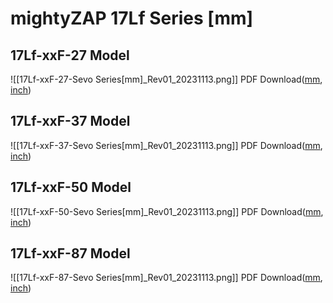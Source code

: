 # mightyZAP 17Lf  Series [mm]

## 17Lf-xxF-27 Model  
![[17Lf-xxF-27-Sevo Series[mm]_Rev01_20231113.png]]
PDF Download([mm](https://raw.githubusercontent.com/mightyZap1/eManual/main/Actuator/Mini%2017Lf/Drawing/17Lf-xxF-27-Sevo%20Series%5Bmm%5D_Rev01_20231113.pdf), [inch](https://raw.githubusercontent.com/mightyZap1/eManual/main/Actuator/Mini%2017Lf/Drawing/17Lf-xxF-27-Sevo%20Series%5Bmm%5D_Rev01_20231113.pdf))
## 17Lf-xxF-37 Model
![[17Lf-xxF-37-Sevo Series[mm]_Rev01_20231113.png]]
PDF Download([mm](https://raw.githubusercontent.com/mightyZap1/eManual/main/Actuator/Mini%2017Lf/Drawing/17Lf-xxF-37-Sevo%20Series%5Bmm%5D_Rev01_20231113.pdf), [inch](https://raw.githubusercontent.com/mightyZap1/eManual/main/Actuator/Mini%2017Lf/Drawing/17Lf-xxF-37-Sevo%20Series%5Bmm%5D_Rev01_20231113.pdf))
## 17Lf-xxF-50 Model
![[17Lf-xxF-50-Sevo Series[mm]_Rev01_20231113.png]]
PDF Download([mm](https://raw.githubusercontent.com/mightyZap1/eManual/main/Actuator/Mini%2017Lf/Drawing/17Lf-xxF-50-Sevo%20Series%5Bmm%5D_Rev01_20231113.pdf), [inch](https://raw.githubusercontent.com/mightyZap1/eManual/main/Actuator/Mini%2017Lf/Drawing/17Lf-xxF-50-Sevo%20Series%5Bmm%5D_Rev01_20231113.pdf))
## 17Lf-xxF-87 Model
![[17Lf-xxF-87-Sevo Series[mm]_Rev01_20231113.png]]
PDF Download([mm](https://raw.githubusercontent.com/mightyZap1/eManual/main/Actuator/Mini%2017Lf/Drawing/17Lf-xxF-87-Sevo%20Series%5Bmm%5D_Rev01_20231113.pdf), [inch](https://raw.githubusercontent.com/mightyZap1/eManual/main/Actuator/Mini%2017Lf/Drawing/17Lf-xxF-87-Sevo%20Series%5Bmm%5D_Rev01_20231113.pdf))